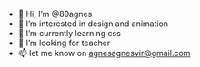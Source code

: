 - 👋 Hi, I’m @89agnes
- 👀 I’m interested in design and animation
- 🌱 I’m currently learning css
- 💞️ I’m looking for teacher
- 📫 let me know on agnesagnesvir@gmail.com

<!---
89agnes/89agnes is a ✨ special ✨ repository because its `README.md` (this file) appears on your GitHub profile.
You can click the Preview link to take a look at your changes.
--->
